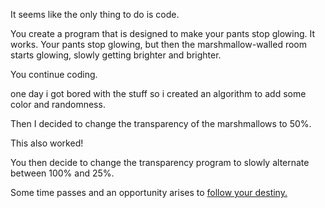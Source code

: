It seems like the only thing to do is code.

You create a program that is designed to make your pants stop glowing.  It works.
Your pants stop glowing, but then the marshmallow-walled room starts glowing,
slowly getting brighter and brighter.

You continue coding.

one day i got bored with the stuff so i created an algorithm to add some color
and randomness.

Then I decided to change the transparency of the
marshmallows to 50%.

This also worked!

You then decide to change the transparency program to slowly alternate between 100% and 25%.

Some time passes and an opportunity arises to [follow your destiny.](../destiny/destiny.md) 

